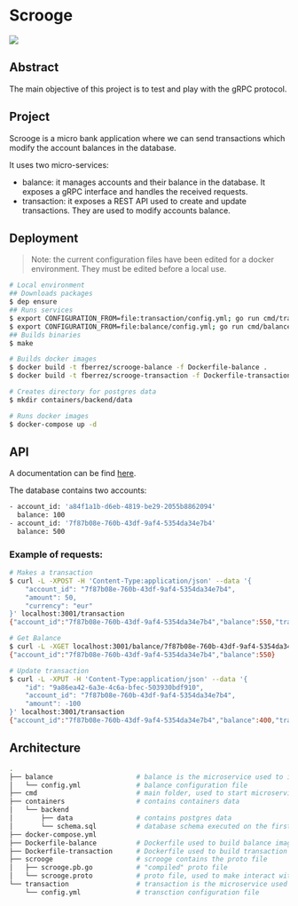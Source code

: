# Scrooge

<a href="https://goreportcard.com/report/github.com/fberrez/scrooge"><img src="https://goreportcard.com/badge/github.com/fberrez/scrooge"></a>

## Abstract

The main objective of this project is to test and play with the gRPC protocol.

## Project

Scrooge is a micro bank application where we can send transactions which modify the account balances in the database.

It uses two micro-services:

- balance: it manages accounts and their balance in the database. It exposes a gRPC interface and handles the received requests.
- transaction: it exposes a REST API used to create and update transactions. They are used to modify accounts balance.

## Deployment

> Note: the current configuration files have been edited for a docker environment. They must be edited before a local use.

```sh
# Local environment
## Downloads packages
$ dep ensure
## Runs services
$ export CONFIGURATION_FROM=file:transaction/config.yml; go run cmd/transaction/main.go
$ export CONFIGURATION_FROM=file:balance/config.yml; go run cmd/balance/main.go
## Builds binaries
$ make

# Builds docker images
$ docker build -t fberrez/scrooge-balance -f Dockerfile-balance .
$ docker build -t fberrez/scrooge-transaction -f Dockerfile-transaction .

# Creates directory for postgres data
$ mkdir containers/backend/data

# Runs docker images
$ docker-compose up -d
```

## API

A documentation can be find [here](https://app.swaggerhub.com/apis-docs/fberrez/Scrooge/1.0.0).

The database contains two accounts:

```sh
- account_id: 'a84f1a1b-d6eb-4819-be29-2055b8862094'
  balance: 100
- account_id: '7f87b08e-760b-43df-9af4-5354da34e7b4'
  balance: 500
```

### Example of requests:

```sh
# Makes a transaction
$ curl -L -XPOST -H 'Content-Type:application/json' --data '{
	"account_id": "7f87b08e-760b-43df-9af4-5354da34e7b4",
	"amount": 50,
	"currency": "eur"
}' localhost:3001/transaction
{"account_id":"7f87b08e-760b-43df-9af4-5354da34e7b4","balance":550,"transaction_id":"9a86ea42-6a3e-4c6a-bfec-503930bdf910","created_at":"2019-10-12T21:59:57.400141Z"}

# Get Balance
$ curl -L -XGET localhost:3001/balance/7f87b08e-760b-43df-9af4-5354da34e7b4
{"account_id":"7f87b08e-760b-43df-9af4-5354da34e7b4","balance":550}

# Update transaction
$ curl -L -XPUT -H 'Content-Type:application/json' --data '{
	"id": "9a86ea42-6a3e-4c6a-bfec-503930bdf910",
	"account_id": "7f87b08e-760b-43df-9af4-5354da34e7b4",
	"amount": -100
}' localhost:3001/transaction
{"account_id":"7f87b08e-760b-43df-9af4-5354da34e7b4","balance":400,"transaction_id":"9a86ea42-6a3e-4c6a-bfec-503930bdf910","created_at":"2019-10-12T21:59:57.400141Z"}
```

## Architecture

```sh
.
├── balance                     # balance is the microservice used to interact with account balances.
│   └── config.yml              # balance configuration file
├── cmd                         # main folder, used to start microservices in your local environment
├── containers                  # contains containers data
│   └── backend
│       ├── data                # contains postgres data
│       └── schema.sql          # database schema executed on the first run
├── docker-compose.yml			
├── Dockerfile-balance          # Dockerfile used to build balance image
├── Dockerfile-transaction      # Dockerfile used to build transaction image
├── scrooge                     # scrooge contains the proto file
│   ├── scrooge.pb.go           # "compiled" proto file
│   └── scrooge.proto           # proto file, used to make interact with balance from the outside
└── transaction                 # transaction is the microservice used to makes transactions
    └── config.yml              # transction configuration file

```
